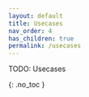 ```yaml
---
layout: default
title: Usecases
nav_order: 4
has_children: true
permalink: /usecases
---
```


TODO: Usecases

{: .no_toc }


